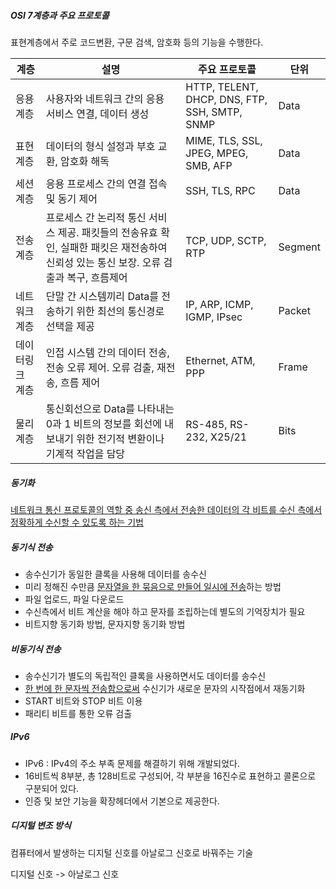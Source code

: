 ##### OSI 7계층과 주요 프로토콜

표현계층에서 주로 코드변환, 구문 검색, 암호화 등의 기능을 수행한다.

| 계층            | 설명                                                         | 주요 프로토콜                                 | 단위    |
| --------------- | ------------------------------------------------------------ | --------------------------------------------- | ------- |
| 응용 계층       | 사용자와 네트워크 간의 응용 서비스 연결, 데이터 생성         | HTTP, TELENT, DHCP, DNS, FTP, SSH, SMTP, SNMP | Data    |
| 표현 계층       | 데이터의 형식 설정과 부호 교환, 암호화 해독                  | MIME, TLS, SSL, JPEG, MPEG, SMB, AFP          | Data    |
| 세션 계층       | 응용 프로세스 간의 연결 접속 및 동기 제어                    | SSH, TLS, RPC                                 | Data    |
| 전송 계층       | 프로세스 간 논리적 통신 서비스 제공. 패킷들의 전송유효 확인, 실패한 패킷은 재전송하여 신뢰성 있는 통신 보장. 오류 검출과 복구, 흐름제어 | TCP, UDP, SCTP, RTP                           | Segment |
| 네트워크 계층   | 단말 간 시스템끼리 Data를 전송하기 위한 최선의 통신경로 선택을 제공 | IP, ARP, ICMP, IGMP, IPsec                    | Packet  |
| 데이터링크 계층 | 인접 시스템 간의 데이터 전송, 전송 오류 제어. 오류 검출, 재전송, 흐름 제어 | Ethernet, ATM, PPP                            | Frame   |
| 물리 계층       | 통신회선으로 Data를 나타내는 0과 1 비트의 정보를 회선에 내보내기 위한 전기적 변환이나 기계적 작업을 담당 | RS-485, RS-232, X25/21                        | Bits    |



##### 동기화

<u>네트워크 통신 프로토콜의 역할 중 송신 측에서 전송한 데이터의 각 비트를 수신 측에서 정확하게 수신할 수 있도록 하는 기법</u>



##### 동기식 전송

- 송수신기가 동일한 클록을 사용해 데이터를 송수신
- 미리 정해진 수만큼 <u>문자열을 한 묶음으로 만들어 일시에 전송</u>하는 방법
- 파일 업로드, 파일 다운로드
- 수신측에서 비트 계산을 해야 하고 문자를 조립하는데 별도의 기억장치가 필요
- 비트지향 동기화 방법, 문자지향 동기화 방법



##### 비동기식 전송

- 송수신기가 별도의 독립적인 클록을 사용하면서도 데이터를 송수신
- <u>한 번에 한 문자씩 전송함으로써</u> 수신기가 새로운 문자의 시작점에서 재동기화
- START 비트와 STOP 비트 이용
- 패리티 비트를 통한 오류 검출



##### IPv6

- IPv6 : IPv4의 주소 부족 문제를 해결하기 위해 개발되었다.
- 16비트씩 8부분, 총 128비트로 구성되어, 각 부분을 16진수로 표현하고 콜론으로 구분되어 있다.
- 인증 및 보안 기능을 확장헤더에서 기본으로 제공한다.



##### 디지털 변조 방식

컴퓨터에서 발생하는 디지털 신호를 아날로그 신호로 바꿔주는 기술

디지털 신호 -> 아날로그 신호





